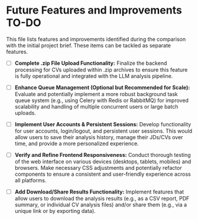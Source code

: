 # Future Features and Improvements TO-DO

This file lists features and improvements identified during the comparison with the initial project brief. These items can be tackled as separate features.

- [ ] **Complete .zip File Upload Functionality:** Finalize the backend processing for CVs uploaded within .zip archives to ensure this feature is fully operational and integrated with the LLM analysis pipeline.

- [ ] **Enhance Queue Management (Optional but Recommended for Scale):** Evaluate and potentially implement a more robust background task queue system (e.g., using Celery with Redis or RabbitMQ) for improved scalability and handling of multiple concurrent users or large batch uploads.

- [ ] **Implement User Accounts & Persistent Sessions:** Develop functionality for user accounts, login/logout, and persistent user sessions. This would allow users to save their analysis history, manage their JDs/CVs over time, and provide a more personalized experience.

- [ ] **Verify and Refine Frontend Responsiveness:** Conduct thorough testing of the web interface on various devices (desktops, tablets, mobiles) and browsers. Make necessary CSS adjustments and potentially refactor components to ensure a consistent and user-friendly experience across all platforms.

- [ ] **Add Download/Share Results Functionality:** Implement features that allow users to download the analysis results (e.g., as a CSV report, PDF summary, or individual CV analysis files) and/or share them (e.g., via a unique link or by exporting data).


